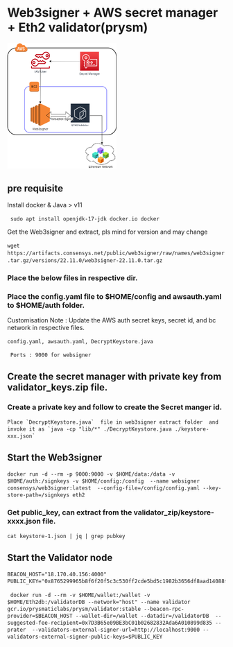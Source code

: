 # Web3signer + AWS secret manager + Eth2 validator(prysm)


<img src="Web3signer.png" width="50%" height="50%">

## pre requisite
 
 Install docker & Java > v11

 ``` sudo apt install openjdk-17-jdk docker.io docker```
  
  Get the Web3signer and extract, pls mind for version and may change

  ```wget https://artifacts.consensys.net/public/web3signer/raw/names/web3signer.tar.gz/versions/22.11.0/web3signer-22.11.0.tar.gz```
  
  
### Place the below files in respective dir.
### Place the config.yaml file to $HOME/config and awsauth.yaml to $HOME/auth folder.
 Customisation Note : Update the AWS auth secret keys, secret id, and bc network in respective files.

  ```config.yaml, awsauth.yaml, DecryptKeystore.java```
  
  ``` Ports : 9000 for websigner```
   
## Create the secret manager with private key from validator_keys.zip file.

### Create a private key and follow to create the Secret manger id.
```
Place `DecryptKeystore.java`  file in web3signer extract folder  and invoke it as `java -cp "lib/*" ./DecryptKeystore.java ./keystore-xxx.json`
```


## Start the Web3signer

 ```
 docker run -d --rm -p 9000:9000 -v $HOME/data:/data -v $HOME/auth:/signkeys -v $HOME/config:/config  --name websigner consensys/web3signer:latest  --config-file=/config/config.yaml --key-store-path=/signkeys eth2
 ```

### Get public_key,  can extract from the validator_zip/keystore-xxxx.json file. 
```
cat keystore-1.json | jq | grep pubkey
``` 

## Start the Validator node

```
BEACON_HOST="18.170.40.156:4000"
PUBLIC_KEY="0x8765299965b8f6f20f5c3c530ff2cde5bd5c1982b3656df8aad14088fbf7312260ea8713fd5332415f304f89fa0b9d0d"

 docker run -d --rm -v $HOME/wallet:/wallet -v $HOME/Eth2db:/validatorDB --network="host" --name validator gcr.io/prysmaticlabs/prysm/validator:stable --beacon-rpc-provider=$BEACON_HOST --wallet-dir=/wallet --datadir=/validatorDB  --suggested-fee-recipient=0x7D3B65e09BE3bC01b02682832Ada6A010899d835 --prater  --validators-external-signer-url=http://localhost:9000 --validators-external-signer-public-keys=$PUBLIC_KEY
```

 

  
